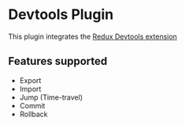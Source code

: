 # Devtools Plugin

This plugin integrates the
[Redux Devtools extension](https://chrome.google.com/webstore/detail/redux-devtools/lmhkpmbekcpmknklioeibfkpmmfibljd?hl=en)

## Features supported

- Export
- Import
- Jump (Time-travel)
- Commit
- Rollback
